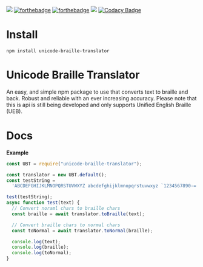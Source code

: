 [![](https://img.shields.io/npm/dt/unicode-braille-translator)](https://www.npmjs.com/package/unicode-braille-translator) [![forthebadge](https://forthebadge.com/images/badges/you-didnt-ask-for-this.svg)](https://forthebadge.com) [![forthebadge](https://forthebadge.com/images/badges/designed-in-ms-paint.svg)](https://forthebadge.com) [![](https://img.shields.io/npm/v/unicode-braille-translator)](https://www.npmjs.com/package/unicode-braille-translator) [![Codacy Badge](https://api.codacy.com/project/badge/Grade/a5dd75ce692949be897aeb0d849046e8)](https://www.codacy.com/manual/Huskydog9988/Unicode-Braille-Translator?utm_source=github.com&utm_medium=referral&utm_content=Huskydog9988/Unicode-Braille-Translator&utm_campaign=Badge_Grade)

# Install

```
npm install unicode-braille-translator
```

# Unicode Braille Translator

An easy, and simple npm package to use that converts text to braille and back. Robust and reliable with an ever increasing accuracy. Please note that this is api is still being developed and only supports Unified English Braille (UEB).

# Docs

**Example**

```javascript
const UBT = require("unicode-braille-translator");

const translator = new UBT.default();
const testString =
  'ABCDEFGHIJKLMNOPQRSTUVWXYZ abcdefghijklmnopqrstuvwxyz `1234567890-= ~!@#$%^&*()_+ ,./ <>? /*-+. ;: \'" []{} \\|';

test(testString);
async function test(text) {
  // Convert noraml chars to braille chars
  const braille = await translator.toBraille(text);

  // Convert braille chars to normal chars
  const toNormal = await translator.toNormal(braille);

  console.log(text);
  console.log(braille);
  console.log(toNormal);
}

```
